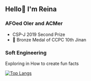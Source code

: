 ## Hello👋 I'm Reina
### AFOed OIer and ACMer
- CSP-J 2019 Second Prize
- 🥉 Bronze Medal of CCPC 10th Jinan

### Soft Engineering
Exploring in How to create fun facts

[![Top Langs](https://github-readme-stats.vercel.app/api/top-langs/?username=Ri-Nai&layout=donut&theme=dark)](https://github.com/anuraghazra/github-readme-stats)



<!--![Anurag's GitHub stats](https://github-readme-stats.vercel.app/api?username=Ri-Nai&hide=contribs,prs)
-->
<!--
**Ri-Nai/Ri-Nai** is a ✨ _special_ ✨ repository because its `README.md` (this file) appears on your GitHub profile.

Here are some ideas to get you started:

- 🔭 I’m currently working on ...
- 🌱 I’m currently learning ...
- 👯 I’m looking to collaborate on ...
- 🤔 I’m looking for help with ...
- 💬 Ask me about ...
- 📫 How to reach me: ...
- 😄 Pronouns: ...
- ⚡ Fun fact: ...
-->
